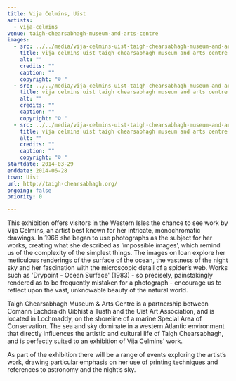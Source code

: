 ```yaml
---
title: Vija Celmins, Uist
artists:
  - vija-celmins
venue: taigh-chearsabhagh-museum-and-arts-centre
images:
  - src: ../../media/vija-celmins-uist-taigh-chearsabhagh-museum-and-arts-centre-2014-03-29-0.webp
    title: vija celmins uist taigh chearsabhagh museum and arts centre 2014 03 29 0
    alt: ""
    credits: ""
    caption: ""
    copyright: "© "
  - src: ../../media/vija-celmins-uist-taigh-chearsabhagh-museum-and-arts-centre-2014-03-29-1.webp
    title: vija celmins uist taigh chearsabhagh museum and arts centre 2014 03 29 1
    alt: ""
    credits: ""
    caption: ""
    copyright: "© "
  - src: ../../media/vija-celmins-uist-taigh-chearsabhagh-museum-and-arts-centre-2014-03-29-2.webp
    title: vija celmins uist taigh chearsabhagh museum and arts centre 2014 03 29 2
    alt: ""
    credits: ""
    caption: ""
    copyright: "© "
startdate: 2014-03-29
enddate: 2014-06-28
town: Uist
url: http://taigh-chearsabhagh.org/
ongoing: false
priority: 0

---
```


This exhibition offers visitors in the Western Isles the chance to see work by Vija Celmins, an artist best known for her intricate, monochromatic drawings. In 1966 she began to use photographs as the subject for her works, creating what she described as ‘impossible images’, which remind us of the complexity of the simplest things. The images on loan explore her meticulous renderings of the surface of the ocean, the vastness of the night sky and her fascination with the microscopic detail of a spider’s web. Works such as 'Drypoint - Ocean Surface' (1983) - so precisely, painstakingly rendered as to be frequently mistaken for a photograph - encourage us to reflect upon the vast, unknowable beauty of the natural world.

Taigh Chearsabhagh Museum & Arts Centre is a partnership between Comann Eachdraidh Uibhist a Tuath and the Uist Art Association, and is located in Lochmaddy, on the shoreline of a marine Special Area of Conservation. The sea and sky dominate in a western Atlantic environment that directly influences the artistic and cultural life of Taigh Chearsabhagh, and is perfectly suited to an exhibition of Vija Celmins' work.

As part of the exhibition there will be a range of events exploring the artist’s work, drawing particular emphasis on her use of printing techniques and references to astronomy and the night’s sky.